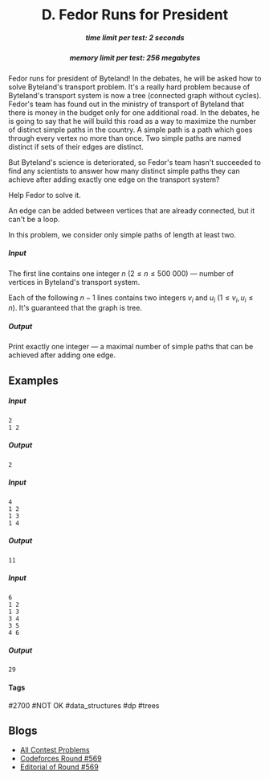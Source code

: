 <h1 style='text-align: center;'> D. Fedor Runs for President</h1>

<h5 style='text-align: center;'>time limit per test: 2 seconds</h5>
<h5 style='text-align: center;'>memory limit per test: 256 megabytes</h5>

Fedor runs for president of Byteland! In the debates, he will be asked how to solve Byteland's transport problem. It's a really hard problem because of Byteland's transport system is now a tree (connected graph without cycles). Fedor's team has found out in the ministry of transport of Byteland that there is money in the budget only for one additional road. In the debates, he is going to say that he will build this road as a way to maximize the number of distinct simple paths in the country. A simple path is a path which goes through every vertex no more than once. Two simple paths are named distinct if sets of their edges are distinct. 

But Byteland's science is deteriorated, so Fedor's team hasn't succeeded to find any scientists to answer how many distinct simple paths they can achieve after adding exactly one edge on the transport system?

Help Fedor to solve it.

An edge can be added between vertices that are already connected, but it can't be a loop.

In this problem, we consider only simple paths of length at least two.

##### Input

The first line contains one integer $n$ ($2 \leq n \leq 500\ 000$) — number of vertices in Byteland's transport system.

Each of the following $n - 1$ lines contains two integers $v_i$ and $u_i$ ($1 \leq v_i, u_i \leq n$). It's guaranteed that the graph is tree.

##### Output

Print exactly one integer — a maximal number of simple paths that can be achieved after adding one edge.

## Examples

##### Input


```text
2
1 2
```
##### Output


```text
2
```
##### Input


```text
4
1 2
1 3
1 4
```
##### Output


```text
11
```
##### Input


```text
6
1 2
1 3
3 4
3 5
4 6
```
##### Output


```text
29
```


#### Tags 

#2700 #NOT OK #data_structures #dp #trees 

## Blogs
- [All Contest Problems](../Codeforces_Round_569_(Div._1).md)
- [Codeforces Round #569](../blogs/Codeforces_Round_569.md)
- [Editorial of Round #569](../blogs/Editorial_of_Round_569.md)
